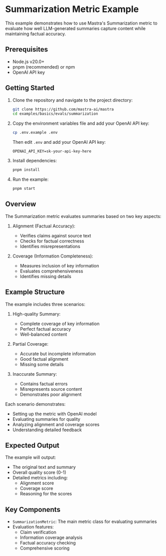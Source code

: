 # Summarization Metric Example

This example demonstrates how to use Mastra's Summarization metric to evaluate how well LLM-generated summaries capture content while maintaining factual accuracy.

## Prerequisites

- Node.js v20.0+
- pnpm (recommended) or npm
- OpenAI API key

## Getting Started

1. Clone the repository and navigate to the project directory:

   ```bash
   git clone https://github.com/mastra-ai/mastra
   cd examples/basics/evals/summarization
   ```

2. Copy the environment variables file and add your OpenAI API key:

   ```bash
   cp .env.example .env
   ```

   Then edit `.env` and add your OpenAI API key:

   ```env
   OPENAI_API_KEY=sk-your-api-key-here
   ```

3. Install dependencies:

   ```bash
   pnpm install
   ```

4. Run the example:

   ```bash
   pnpm start
   ```

## Overview

The Summarization metric evaluates summaries based on two key aspects:

1. Alignment (Factual Accuracy):

   - Verifies claims against source text
   - Checks for factual correctness
   - Identifies misrepresentations

2. Coverage (Information Completeness):
   - Measures inclusion of key information
   - Evaluates comprehensiveness
   - Identifies missing details

## Example Structure

The example includes three scenarios:

1. High-quality Summary:

   - Complete coverage of key information
   - Perfect factual accuracy
   - Well-balanced content

2. Partial Coverage:

   - Accurate but incomplete information
   - Good factual alignment
   - Missing some details

3. Inaccurate Summary:
   - Contains factual errors
   - Misrepresents source content
   - Demonstrates poor alignment

Each scenario demonstrates:

- Setting up the metric with OpenAI model
- Evaluating summaries for quality
- Analyzing alignment and coverage scores
- Understanding detailed feedback

## Expected Output

The example will output:

- The original text and summary
- Overall quality score (0-1)
- Detailed metrics including:
  - Alignment score
  - Coverage score
  - Reasoning for the scores

## Key Components

- `SummarizationMetric`: The main metric class for evaluating summaries
- Evaluation features:
  - Claim verification
  - Information coverage analysis
  - Factual accuracy checking
  - Comprehensive scoring
